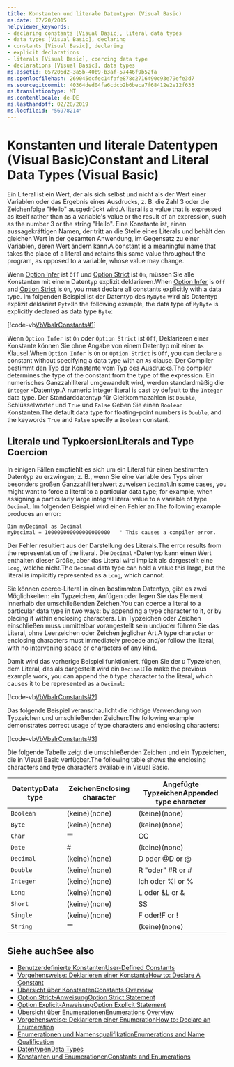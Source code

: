 ```yaml
---
title: Konstanten und literale Datentypen (Visual Basic)
ms.date: 07/20/2015
helpviewer_keywords:
- declaring constants [Visual Basic], literal data types
- data types [Visual Basic], declaring
- constants [Visual Basic], declaring
- explicit declarations
- literals [Visual Basic], coercing data type
- declarations [Visual Basic], data types
ms.assetid: 057206d2-3a5b-40b9-b3af-57446f9b52fa
ms.openlocfilehash: 269045dcfec14fafe878c2716490c93e79efe3d7
ms.sourcegitcommit: 40364ded04fa6cdcb2b6beca7f68412e2e12f633
ms.translationtype: MT
ms.contentlocale: de-DE
ms.lasthandoff: 02/28/2019
ms.locfileid: "56978214"
---
```

# <a name="constant-and-literal-data-types-visual-basic"></a><span data-ttu-id="1d049-102">Konstanten und literale Datentypen (Visual Basic)</span><span class="sxs-lookup"><span data-stu-id="1d049-102">Constant and Literal Data Types (Visual Basic)</span></span>
<span data-ttu-id="1d049-103">Ein Literal ist ein Wert, der als sich selbst und nicht als der Wert einer Variablen oder das Ergebnis eines Ausdrucks, z. B. die Zahl 3 oder die Zeichenfolge "Hello" ausgedrückt wird.</span><span class="sxs-lookup"><span data-stu-id="1d049-103">A literal is a value that is expressed as itself rather than as a variable's value or the result of an expression, such as the number 3 or the string "Hello".</span></span> <span data-ttu-id="1d049-104">Eine Konstante ist, einen aussagekräftigen Namen, der tritt an die Stelle eines Literals und behält den gleichen Wert in der gesamten Anwendung, im Gegensatz zu einer Variablen, deren Wert ändern kann.</span><span class="sxs-lookup"><span data-stu-id="1d049-104">A constant is a meaningful name that takes the place of a literal and retains this same value throughout the program, as opposed to a variable, whose value may change.</span></span>  
  
 <span data-ttu-id="1d049-105">Wenn [Option Infer](../../../../visual-basic/language-reference/statements/option-infer-statement.md) ist `Off` und [Option Strict](../../../../visual-basic/language-reference/statements/option-strict-statement.md) ist `On`, müssen Sie alle Konstanten mit einem Datentyp explizit deklarieren.</span><span class="sxs-lookup"><span data-stu-id="1d049-105">When [Option Infer](../../../../visual-basic/language-reference/statements/option-infer-statement.md) is `Off` and [Option Strict](../../../../visual-basic/language-reference/statements/option-strict-statement.md) is `On`, you must declare all constants explicitly with a data type.</span></span> <span data-ttu-id="1d049-106">Im folgenden Beispiel ist der Datentyp des `MyByte` wird als Datentyp explizit deklariert `Byte`:</span><span class="sxs-lookup"><span data-stu-id="1d049-106">In the following example, the data type of `MyByte` is explicitly declared as data type `Byte`:</span></span>  
  
 [!code-vb[VbVbalrConstants#1](~/samples/snippets/visualbasic/VS_Snippets_VBCSharp/VbVbalrConstants/VB/Class1.vb#1)]  
  
 <span data-ttu-id="1d049-107">Wenn `Option Infer` ist `On` oder `Option Strict` ist `Off`, Deklarieren einer Konstante können Sie ohne Angabe von einem Datentyp mit einer `As` Klausel.</span><span class="sxs-lookup"><span data-stu-id="1d049-107">When `Option Infer` is `On` or `Option Strict` is `Off`, you can declare a constant without specifying a data type with an `As` clause.</span></span> <span data-ttu-id="1d049-108">Der Compiler bestimmt den Typ der Konstante vom Typ des Ausdrucks.</span><span class="sxs-lookup"><span data-stu-id="1d049-108">The compiler determines the type of the constant from the type of the expression.</span></span> <span data-ttu-id="1d049-109">Ein numerisches Ganzzahlliteral umgewandelt wird, werden standardmäßig die `Integer` -Datentyp.</span><span class="sxs-lookup"><span data-stu-id="1d049-109">A numeric integer literal is cast by default to the `Integer` data type.</span></span> <span data-ttu-id="1d049-110">Der Standarddatentyp für Gleitkommazahlen ist `Double`, Schlüsselwörter und `True` und `False` Geben Sie einen `Boolean` Konstanten.</span><span class="sxs-lookup"><span data-stu-id="1d049-110">The default data type for floating-point numbers is `Double`, and the keywords `True` and `False` specify a `Boolean` constant.</span></span>  
  
## <a name="literals-and-type-coercion"></a><span data-ttu-id="1d049-111">Literale und Typkoersion</span><span class="sxs-lookup"><span data-stu-id="1d049-111">Literals and Type Coercion</span></span>  
 <span data-ttu-id="1d049-112">In einigen Fällen empfiehlt es sich um ein Literal für einen bestimmten Datentyp zu erzwingen; z. B., wenn Sie eine Variable des Typs einer besonders großen Ganzzahlliteralwert zuweisen `Decimal`.</span><span class="sxs-lookup"><span data-stu-id="1d049-112">In some cases, you might want to force a literal to a particular data type; for example, when assigning a particularly large integral literal value to a variable of type `Decimal`.</span></span> <span data-ttu-id="1d049-113">Im folgenden Beispiel wird einen Fehler an:</span><span class="sxs-lookup"><span data-stu-id="1d049-113">The following example produces an error:</span></span>  
  
```  
Dim myDecimal as Decimal  
myDecimal = 100000000000000000000   ' This causes a compiler error.  
```  
  
 <span data-ttu-id="1d049-114">Der Fehler resultiert aus der Darstellung des Literals.</span><span class="sxs-lookup"><span data-stu-id="1d049-114">The error results from the representation of the literal.</span></span> <span data-ttu-id="1d049-115">Die `Decimal` -Datentyp kann einen Wert enthalten dieser Größe, aber das Literal wird implizit als dargestellt eine `Long`, welche nicht.</span><span class="sxs-lookup"><span data-stu-id="1d049-115">The `Decimal` data type can hold a value this large, but the literal is implicitly represented as a `Long`, which cannot.</span></span>  
  
 <span data-ttu-id="1d049-116">Sie können coerce-Literal in einen bestimmten Datentyp, gibt es zwei Möglichkeiten: ein Typzeichen, Anfügen oder legen Sie das Element innerhalb der umschließenden Zeichen.</span><span class="sxs-lookup"><span data-stu-id="1d049-116">You can coerce a literal to a particular data type in two ways: by appending a type character to it, or by placing it within enclosing characters.</span></span> <span data-ttu-id="1d049-117">Ein Typzeichen oder Zeichen einschließen muss unmittelbar vorangestellt sein und/oder führen Sie das Literal, ohne Leerzeichen oder Zeichen jeglicher Art.</span><span class="sxs-lookup"><span data-stu-id="1d049-117">A type character or enclosing characters must immediately precede and/or follow the literal, with no intervening space or characters of any kind.</span></span>  
  
 <span data-ttu-id="1d049-118">Damit wird das vorherige Beispiel funktioniert, fügen Sie der `D` Typzeichen, dem Literal, das als dargestellt wird ein `Decimal`:</span><span class="sxs-lookup"><span data-stu-id="1d049-118">To make the previous example work, you can append the `D` type character to the literal, which causes it to be represented as a `Decimal`:</span></span>  
  
 [!code-vb[VbVbalrConstants#2](~/samples/snippets/visualbasic/VS_Snippets_VBCSharp/VbVbalrConstants/VB/Class1.vb#2)]  
  
 <span data-ttu-id="1d049-119">Das folgende Beispiel veranschaulicht die richtige Verwendung von Typzeichen und umschließenden Zeichen:</span><span class="sxs-lookup"><span data-stu-id="1d049-119">The following example demonstrates correct usage of type characters and enclosing characters:</span></span>  
  
 [!code-vb[VbVbalrConstants#3](~/samples/snippets/visualbasic/VS_Snippets_VBCSharp/VbVbalrConstants/VB/Class1.vb#3)]  
  
 <span data-ttu-id="1d049-120">Die folgende Tabelle zeigt die umschließenden Zeichen und ein Typzeichen, die in Visual Basic verfügbar.</span><span class="sxs-lookup"><span data-stu-id="1d049-120">The following table shows the enclosing characters and type characters available in Visual Basic.</span></span>  
  
|<span data-ttu-id="1d049-121">Datentyp</span><span class="sxs-lookup"><span data-stu-id="1d049-121">Data type</span></span>|<span data-ttu-id="1d049-122">Zeichen</span><span class="sxs-lookup"><span data-stu-id="1d049-122">Enclosing character</span></span>|<span data-ttu-id="1d049-123">Angefügte Typzeichen</span><span class="sxs-lookup"><span data-stu-id="1d049-123">Appended type character</span></span>|  
|---|---|---|  
|`Boolean`|<span data-ttu-id="1d049-124">(keine)</span><span class="sxs-lookup"><span data-stu-id="1d049-124">(none)</span></span>|<span data-ttu-id="1d049-125">(keine)</span><span class="sxs-lookup"><span data-stu-id="1d049-125">(none)</span></span>|  
|`Byte`|<span data-ttu-id="1d049-126">(keine)</span><span class="sxs-lookup"><span data-stu-id="1d049-126">(none)</span></span>|<span data-ttu-id="1d049-127">(keine)</span><span class="sxs-lookup"><span data-stu-id="1d049-127">(none)</span></span>|  
|`Char`|<span data-ttu-id="1d049-128">"</span><span class="sxs-lookup"><span data-stu-id="1d049-128">"</span></span>|<span data-ttu-id="1d049-129">C</span><span class="sxs-lookup"><span data-stu-id="1d049-129">C</span></span>|  
|`Date`|#|<span data-ttu-id="1d049-130">(keine)</span><span class="sxs-lookup"><span data-stu-id="1d049-130">(none)</span></span>|  
|`Decimal`|<span data-ttu-id="1d049-131">(keine)</span><span class="sxs-lookup"><span data-stu-id="1d049-131">(none)</span></span>|<span data-ttu-id="1d049-132">D oder @</span><span class="sxs-lookup"><span data-stu-id="1d049-132">D or @</span></span>|  
|`Double`|<span data-ttu-id="1d049-133">(keine)</span><span class="sxs-lookup"><span data-stu-id="1d049-133">(none)</span></span>|<span data-ttu-id="1d049-134">R "oder" #</span><span class="sxs-lookup"><span data-stu-id="1d049-134">R or #</span></span>|  
|`Integer`|<span data-ttu-id="1d049-135">(keine)</span><span class="sxs-lookup"><span data-stu-id="1d049-135">(none)</span></span>|<span data-ttu-id="1d049-136">Ich oder %</span><span class="sxs-lookup"><span data-stu-id="1d049-136">I or %</span></span>|  
|`Long`|<span data-ttu-id="1d049-137">(keine)</span><span class="sxs-lookup"><span data-stu-id="1d049-137">(none)</span></span>|<span data-ttu-id="1d049-138">L oder &</span><span class="sxs-lookup"><span data-stu-id="1d049-138">L or &</span></span>|  
|`Short`|<span data-ttu-id="1d049-139">(keine)</span><span class="sxs-lookup"><span data-stu-id="1d049-139">(none)</span></span>|<span data-ttu-id="1d049-140">S</span><span class="sxs-lookup"><span data-stu-id="1d049-140">S</span></span>|  
|`Single`|<span data-ttu-id="1d049-141">(keine)</span><span class="sxs-lookup"><span data-stu-id="1d049-141">(none)</span></span>|<span data-ttu-id="1d049-142">F oder!</span><span class="sxs-lookup"><span data-stu-id="1d049-142">F or !</span></span>|  
|`String`|<span data-ttu-id="1d049-143">"</span><span class="sxs-lookup"><span data-stu-id="1d049-143">"</span></span>|<span data-ttu-id="1d049-144">(keine)</span><span class="sxs-lookup"><span data-stu-id="1d049-144">(none)</span></span>|  
  
## <a name="see-also"></a><span data-ttu-id="1d049-145">Siehe auch</span><span class="sxs-lookup"><span data-stu-id="1d049-145">See also</span></span>
- [<span data-ttu-id="1d049-146">Benutzerdefinierte Konstanten</span><span class="sxs-lookup"><span data-stu-id="1d049-146">User-Defined Constants</span></span>](../../../../visual-basic/programming-guide/language-features/constants-enums/user-defined-constants.md)
- [<span data-ttu-id="1d049-147">Vorgehensweise: Deklarieren einer Konstante</span><span class="sxs-lookup"><span data-stu-id="1d049-147">How to: Declare A Constant</span></span>](../../../../visual-basic/programming-guide/language-features/constants-enums/how-to-declare-a-constant.md)
- [<span data-ttu-id="1d049-148">Übersicht über Konstanten</span><span class="sxs-lookup"><span data-stu-id="1d049-148">Constants Overview</span></span>](../../../../visual-basic/programming-guide/language-features/constants-enums/constants-overview.md)
- [<span data-ttu-id="1d049-149">Option Strict-Anweisung</span><span class="sxs-lookup"><span data-stu-id="1d049-149">Option Strict Statement</span></span>](../../../../visual-basic/language-reference/statements/option-strict-statement.md)
- [<span data-ttu-id="1d049-150">Option Explicit-Anweisung</span><span class="sxs-lookup"><span data-stu-id="1d049-150">Option Explicit Statement</span></span>](../../../../visual-basic/language-reference/statements/option-explicit-statement.md)
- [<span data-ttu-id="1d049-151">Übersicht über Enumerationen</span><span class="sxs-lookup"><span data-stu-id="1d049-151">Enumerations Overview</span></span>](../../../../visual-basic/programming-guide/language-features/constants-enums/enumerations-overview.md)
- [<span data-ttu-id="1d049-152">Vorgehensweise: Deklarieren einer Enumeration</span><span class="sxs-lookup"><span data-stu-id="1d049-152">How to: Declare an Enumeration</span></span>](../../../../visual-basic/programming-guide/language-features/constants-enums/how-to-declare-enumerations.md)
- [<span data-ttu-id="1d049-153">Enumerationen und Namensqualifikation</span><span class="sxs-lookup"><span data-stu-id="1d049-153">Enumerations and Name Qualification</span></span>](../../../../visual-basic/programming-guide/language-features/constants-enums/enumerations-and-name-qualification.md)
- [<span data-ttu-id="1d049-154">Datentypen</span><span class="sxs-lookup"><span data-stu-id="1d049-154">Data Types</span></span>](../../../../visual-basic/language-reference/data-types/index.md)
- [<span data-ttu-id="1d049-155">Konstanten und Enumerationen</span><span class="sxs-lookup"><span data-stu-id="1d049-155">Constants and Enumerations</span></span>](../../../../visual-basic/language-reference/constants-and-enumerations.md)
